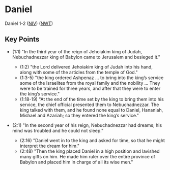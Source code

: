 # Daniel

Daniel 1-2
([NIV](https://www.biblegateway.com/passage/?search=Daniel+1-2&version=NIV))
([NWT](https://wol.jw.org/en/wol/l/r1/lp-e?q=Daniel+1-2))

## Key Points

- (1:1) "In the third year of the reign of Jehoiakim king of Judah, 
  Nebuchadnezzar king of Babylon came to Jerusalem and besieged it."
  - (1:2) "the Lord delivered Jehoiakim king of Judah into his hand, 
    along with some of the articles from the temple of God."
  - (1:3-5) "the king ordered Ashpenaz ... to bring into the king’s service some of the Israelites from the royal 
    family and the nobility ... They were to be trained for three years, and after 
    that they were to enter the king’s service."
  - (1:18-19) "At the end of the time set by the king to bring them into his service, the chief official presented 
    them to Nebuchadnezzar. The king talked with them, and he found none equal to Daniel, Hananiah, Mishael and 
    Azariah; so they entered the king’s service."

- (2:1) "In the second year of his reign, Nebuchadnezzar had dreams; his mind was troubled and he could not sleep."
  - (2:16) "Daniel went in to the king and asked for time, so that he might interpret the dream for him."
  - (2:48) "Then the king placed Daniel in a high position and lavished many gifts on him. He made him ruler over the 
    entire province of Babylon and placed him in charge of all its wise men."
